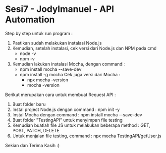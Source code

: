 # Sesi7 - JodyImanuel - API Automation
Step by step untuk run program : 
1. Pastikan sudah melakukan instalasi Node.js
2. Kemudian, setelah instalasi, cek versi dari Node.js dan NPM pada cmd
   - node -v
   - npm -v
3. Kemudian lakukan instalasi Mocha, dengan command :
   - npm install mocha --save-dev
   - npm install -g mocha
   Cek juga versi dari Mocha :
     - npx mocha -version
     - mocha -version

Berikut merupakan cara untuk membuat Request API :
1. Buat folder baru
2. Instal project Node.js dengan command : npm init -y
3. Instal Mocha dengan command : npm install mocha --save-dev
4. Buat folder "TestingAPI" untuk menyimpan file testing
5. Kemudian buatlah file JS untuk melakukan beberapa method : GET, POST, PATCH, DELETE
6. Untuk menjalan file testing, command : npx mocha TestingAPI/getUser.js

Sekian dan Terima Kasih :)
